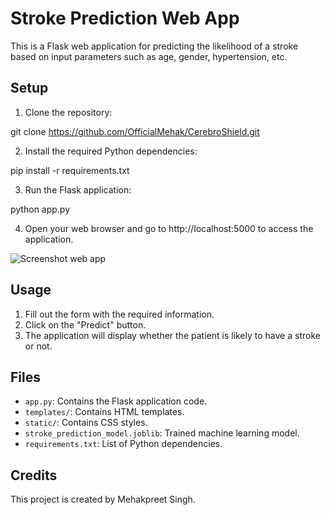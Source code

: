 # Stroke Prediction Web App

This is a Flask web application for predicting the likelihood of a stroke based on input parameters such as age, gender, hypertension, etc.

## Setup

1. Clone the repository:

git clone https://github.com/OfficialMehak/CerebroShield.git

2. Install the required Python dependencies:

pip install -r requirements.txt

3. Run the Flask application:

python app.py


4. Open your web browser and go to http://localhost:5000 to access the application.

![Screenshot web app](https://github.com/OfficialMehak/CerebroShield/assets/159048970/4467dcce-c84d-4bc1-a111-bd5d67eca952)



## Usage

1. Fill out the form with the required information.
2. Click on the "Predict" button.
3. The application will display whether the patient is likely to have a stroke or not.

## Files

- `app.py`: Contains the Flask application code.
- `templates/`: Contains HTML templates.
- `static/`: Contains CSS styles.
- `stroke_prediction_model.joblib`: Trained machine learning model.
- `requirements.txt`: List of Python dependencies.

## Credits

This project is created by Mehakpreet Singh.

